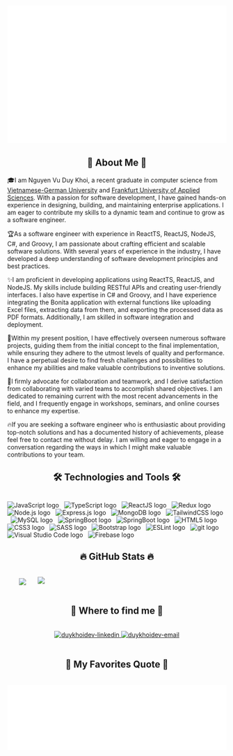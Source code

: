 <!-- DuyKhoidev -->
<a href="#" target="_blank">
  <img src="svg/duykhoidev.svg" width="1200" alt="duykhoidev-official" />
</a>

<br>
<h2 align="center">🚀 About Me 🚀</h2>
<p>🎓I am Nguyen Vu Duy Khoi, a recent graduate in computer science from <a href="https://vgu.edu.vn/en/" title="vgu-university">Vietnamese-German University</a> and <a href="https://www.frankfurt-university.de/en/" title="frankfurt-university">Frankfurt University of Applied Sciences</a>. With a passion for software development, I have gained hands-on experience in designing, building, and maintaining enterprise applications. I am eager to contribute my skills to a dynamic team and continue to grow as a software engineer.</p>

<p>🏆As a software engineer with experience in ReactTS, ReactJS, NodeJS, C#, and Groovy, I am passionate about crafting efficient and scalable software solutions. With several years of experience in the industry, I have developed a deep understanding of software development principles and best practices.</p>

<p>✨I am proficient in developing applications using ReactTS, ReactJS, and NodeJS. My skills include building RESTful APIs and creating user-friendly interfaces. I also have expertise in C# and Groovy, and I have experience integrating the Bonita application with external functions like uploading Excel files, extracting data from them, and exporting the processed data as PDF formats. Additionally, I am skilled in software integration and deployment.</p>

<p>🎁Within my present position, I have effectively overseen numerous software projects, guiding them from the initial concept to the final implementation, while ensuring they adhere to the utmost levels of quality and performance. I have a perpetual desire to find fresh challenges and possibilities to enhance my abilities and make valuable contributions to inventive solutions.</p>

<p>🥇I firmly advocate for collaboration and teamwork, and I derive satisfaction from collaborating with varied teams to accomplish shared objectives. I am dedicated to remaining current with the most recent advancements in the field, and I frequently engage in workshops, seminars, and online courses to enhance my expertise.</p>

<p>🔥If you are seeking a software engineer who is enthusiastic about providing top-notch solutions and has a documented history of achievements, please feel free to contact me without delay. I am willing and eager to engage in a conversation regarding the ways in which I might make valuable contributions to your team.</p>

<h2 align="center">🛠 Technologies and Tools 🛠</h2>
<br>
<!-- https://simpleicons.org/ -->
<span><img src="https://img.shields.io/badge/JavaScript-282C34?logo=javascript&logoColor=F7DF1E" alt="JavaScript logo" title="JavaScript" height="25" /></span>
&nbsp;
<span><img src="https://img.shields.io/badge/TypeScript-282C34?logo=typescript&logoColor=3178C6" alt="TypeScript logo" title="TypeScript" height="25" /></span>
&nbsp;
<span><img src="https://img.shields.io/badge/ReactJS-282C34?logo=react&logoColor=61DAFB" alt="ReactJS logo" title="ReactJS" height="25" /></span>
&nbsp;
<span><img src="https://img.shields.io/badge/Redux-282C34?logo=redux&logoColor=764ABC" alt="Redux logo" title="Redux" height="25" /></span>
&nbsp;
<span><img src="https://img.shields.io/badge/Node.js-282C34?logo=node.js&logoColor=00F200" alt="Node.js logo" title="Node.js" height="25" /></span>
&nbsp;
<span><img src="https://img.shields.io/badge/Express-282C34?logo=express&logoColor=FFFFFF" alt="Express.js logo" title="Express.js" height="25" /></span>
&nbsp;
<span><img src="https://img.shields.io/badge/MongoDB-282C34?logo=mongodb&logoColor=47A248" alt="MongoDB logo" title="MongoDB" height="25" /></span>
&nbsp;
<span><img src="https://img.shields.io/badge/Tailwind%20CSS-282C34?logo=tailwind-css&logoColor=38B2AC" alt="TailwindCSS logo" title="TailwindCSS" height="25" /></span>
&nbsp;
<span><img src="https://img.shields.io/badge/MySQL-282C34?logo=mysql&logoColor=4479A1" alt="MySQL logo" title="MySQL" height="25" /></span>
&nbsp;
<span><img src="https://img.shields.io/badge/Apache%20Groovy-282C34?logo=apache-groovy&logoColor=609cbd" alt="SpringBoot logo" title="SpringBoot" height="25" /></span>
&nbsp;
<span><img src="https://img.shields.io/badge/Spring%20Boot-282C34?logo=springboot&logoColor=6DB33F" alt="SpringBoot logo" title="SpringBoot" height="25" /></span>
&nbsp;
<span><img src="https://img.shields.io/badge/HTML5-282C34?logo=html5&logoColor=E34F26" alt="HTML5 logo" title="HTML5" height="25" /></span>
&nbsp;
<span><img src="https://img.shields.io/badge/CSS3-282C34?logo=css3&logoColor=1572B6" alt="CSS3 logo" title="CSS3" height="25" /></span>
&nbsp;
<span><img src="https://img.shields.io/badge/Sass-282C34?logo=sass&logoColor=CC6699" alt="SASS logo" title="SASS" height="25" /></span>
&nbsp;
<span><img src="https://img.shields.io/badge/Bootstrap-282C34?logo=bootstrap&logoColor=7952B3" alt="Bootstrap logo" title="Bootstrap" height="25" /></span>
&nbsp;
<span><img src="https://img.shields.io/badge/ESLint-282C34?logo=eslint&logoColor=4B32C3" alt="ESLint logo" title="ESLint" height="25" /></span>
&nbsp;
<span><img src="https://img.shields.io/badge/git-282C34?logo=git&logoColor=F05032" alt="git logo" title="git" height="25" /></span>
&nbsp;
<span><img src="https://img.shields.io/badge/VS%20Code-282C34?logo=visual-studio-code&logoColor=007ACC" alt="Visual Studio Code logo" title="Visual Studio Code" height="25" /></span>
&nbsp;
<span><img src="https://img.shields.io/badge/Firebase-282C34?logo=firebase&logoColor=FFCA28" alt="Firebase logo" title="Firebase" height="25" /></span>
&nbsp;

<br>
<h2 align="center">🔥 GitHub Stats 🔥</h2>
<!-- https://github.com/anuraghazra/github-readme-stats -->
<br>
<div align=center>
  <a href="#" title="duykhoidev">
    <img width="315" align="center" src="https://github-readme-stats.vercel.app/api/top-langs/?username=duykhoidev&title_color=61dafb&text_color=ffffff&icon_color=61dafb&bg_color=20232a&langs_count=8&layout=compact&border_color=61dafb&hide_border=true" />
  </a>
  <a href="#" title="duykhoidev">
    <img align="right" width="434" src="https://github-readme-stats.vercel.app/api?username=duykhoidev&show_icons=true&theme=react&border_color=61dafb&hide_border=true&rank_icon=github&include_all_commits=true" />
  </a>
</div>

<br>
<h2 align="center">📢 Where to find me 📢</h2>
<br>
<!-- https://icons8.com -->
<div align="center">
  <!-- Facebook -->
  <!-- <a href="https://www.facebook.com/dii.koyy.1105/" target="blank">
    <img src="https://img.icons8.com/clouds/100/facebook-new.png" alt="duykhoidev-facebook" />
  </a> -->

  <!-- Linkedin -->
  <a href="https://www.linkedin.com/in/khoi-nguyen-8747341a3/" target="blank">
    <img src="https://img.icons8.com/clouds/100/linkedin.png" alt="duykhoidev-linkedin" />
  </a>

  <!-- Email -->
  <a href="mailto:nguyenvuduykhoi2001@gmail.com" target="top">
    <img src="https://img.icons8.com/clouds/100/gmail-new.png" alt="duykhoidev-email" />
  </a>
</div>

<br>
<h2 align="center">📑 My Favorites Quote 📑</h2>
<br>
<a href="#" target="_blank">
  <img src="svg/duykhoidev-quotes.svg" width="846" height="150" alt="duykhoidev-software-engineer" />
</a>